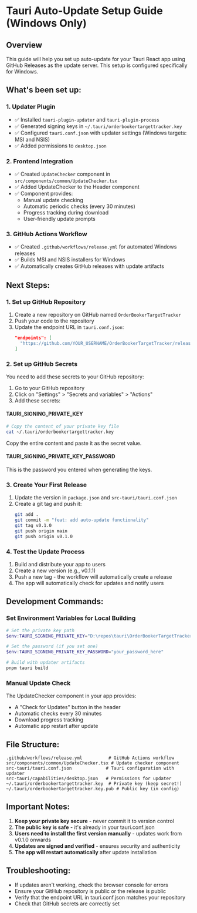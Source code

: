 # Tauri Auto-Update Setup Guide (Windows Only)

## Overview
This guide will help you set up auto-update for your Tauri React app using GitHub Releases as the update server. This setup is configured specifically for Windows.

## What's been set up:

### 1. Updater Plugin
- ✅ Installed `tauri-plugin-updater` and `tauri-plugin-process`
- ✅ Generated signing keys in `~/.tauri/orderbookertargettracker.key`
- ✅ Configured `tauri.conf.json` with updater settings (Windows targets: MSI and NSIS)
- ✅ Added permissions to `desktop.json`

### 2. Frontend Integration
- ✅ Created `UpdateChecker` component in `src/components/common/UpdateChecker.tsx`
- ✅ Added UpdateChecker to the Header component
- ✅ Component provides:
  - Manual update checking
  - Automatic periodic checks (every 30 minutes)
  - Progress tracking during download
  - User-friendly update prompts

### 3. GitHub Actions Workflow
- ✅ Created `.github/workflows/release.yml` for automated Windows releases
- ✅ Builds MSI and NSIS installers for Windows
- ✅ Automatically creates GitHub releases with update artifacts

## Next Steps:

### 1. Set up GitHub Repository
1. Create a new repository on GitHub named `OrderBookerTargetTracker`
2. Push your code to the repository
3. Update the endpoint URL in `tauri.conf.json`:
   ```json
   "endpoints": [
     "https://github.com/YOUR_USERNAME/OrderBookerTargetTracker/releases/latest/download/latest.json"
   ]
   ```

### 2. Set up GitHub Secrets
You need to add these secrets to your GitHub repository:

1. Go to your GitHub repository
2. Click on "Settings" > "Secrets and variables" > "Actions"
3. Add these secrets:

#### TAURI_SIGNING_PRIVATE_KEY
```bash
# Copy the content of your private key file
cat ~/.tauri/orderbookertargettracker.key
```
Copy the entire content and paste it as the secret value.

#### TAURI_SIGNING_PRIVATE_KEY_PASSWORD
This is the password you entered when generating the keys.

### 3. Create Your First Release
1. Update the version in `package.json` and `src-tauri/tauri.conf.json`
2. Create a git tag and push it:
   ```bash
   git add .
   git commit -m "feat: add auto-update functionality"
   git tag v0.1.0
   git push origin main
   git push origin v0.1.0
   ```

### 4. Test the Update Process
1. Build and distribute your app to users
2. Create a new version (e.g., v0.1.1)
3. Push a new tag - the workflow will automatically create a release
4. The app will automatically check for updates and notify users

## Development Commands:

### Set Environment Variables for Local Building
```powershell
# Set the private key path
$env:TAURI_SIGNING_PRIVATE_KEY="D:\repos\tauri\OrderBookerTargetTracker\~\.tauri\orderbookertargettracker.key"

# Set the password (if you set one)
$env:TAURI_SIGNING_PRIVATE_KEY_PASSWORD="your_password_here"

# Build with updater artifacts
pnpm tauri build
```

### Manual Update Check
The UpdateChecker component in your app provides:
- A "Check for Updates" button in the header
- Automatic checks every 30 minutes
- Download progress tracking
- Automatic app restart after update

## File Structure:
```
.github/workflows/release.yml          # GitHub Actions workflow
src/components/common/UpdateChecker.tsx # Update checker component
src-tauri/tauri.conf.json             # Tauri configuration with updater
src-tauri/capabilities/desktop.json   # Permissions for updater
~/.tauri/orderbookertargettracker.key  # Private key (keep secret!)
~/.tauri/orderbookertargettracker.key.pub # Public key (in config)
```

## Important Notes:
1. **Keep your private key secure** - never commit it to version control
2. **The public key is safe** - it's already in your tauri.conf.json
3. **Users need to install the first version manually** - updates work from v0.1.0 onwards
4. **Updates are signed and verified** - ensures security and authenticity
5. **The app will restart automatically** after update installation

## Troubleshooting:
- If updates aren't working, check the browser console for errors
- Ensure your GitHub repository is public or the release is public
- Verify that the endpoint URL in tauri.conf.json matches your repository
- Check that GitHub secrets are correctly set
